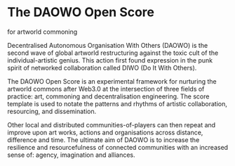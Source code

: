 # The DAOWO Open Score
for artworld commoning

Decentralised Autonomous Organisation With Others (DAOWO) is the second wave of global artworld restructuring against the toxic cult of the individual-artistic genius. This action first found expression in the punk spirit of networked collaboration called DIWO (Do It With Others). 

The DAOWO Open Score is an experimental framework for nurturing the artworld commons after Web3.0 at the intersection of three fields of practice: art, commoning and decentralisation engineering. The score template is used to notate the patterns and rhythms of artistic collaboration, resourcing, and dissemination. 

Other local and distributed communities-of-players can then repeat and improve upon art works, actions and organisations across distance, difference and time. The ultimate aim of DAOWO is to increase the resilience and resourcefulness of connected communities with an increased sense of: agency, imagination and alliances.
